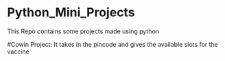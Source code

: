 # Python_Mini_Projects
This Repo contains some projects made using python

#Cowin Project:
It takes in the pincode and gives the available slots for the vaccine
